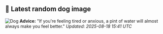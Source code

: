 ## 🐶 Latest random dog image
![Dog](https://images.dog.ceo/breeds/pembroke/n02113023_2054.jpg)
**Advice:** "If you're feeling tired or anxious, a pint of water will almost always make you feel better."
*Updated: 2025-08-18 15:41 UTC*
